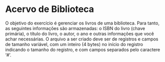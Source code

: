 # Acervo de Biblioteca
O objetivo do exercício é gerenciar os livros de uma biblioteca. Para tanto, as seguintes informações são armazenadas: o ISBN do livro (chave primária), o título do livro, o autor, o ano e outras informações que você achar necessárias. O arquivo a ser criado deve ser de registros e campos de tamanho variável, com um inteiro (4 bytes) no início do registro indicando o tamanho do registro, e com campos separados pelo caractere ‘#’. 
